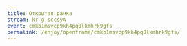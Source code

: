 ```yaml
---
title: Открытая рамка
stream: kr-g-sccsyA
event: cmkb1msvcp9kh4pq0lkmhrk9gfs
permalink: /enjoy/openframe/cmkb1msvcp9kh4pq0lkmhrk9gfs/
---
```

